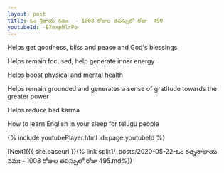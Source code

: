 ```yaml
---
layout: post
title: ఓం శ్రీదాయ నమః  - 1008 రోజుల తపస్సులో రోజు  490
youtubeId: -B7mxpMlrPo
---
```

 
 
Helps get goodness, bliss and peace and God's blessings
 
Helps remain focused, help generate inner energy 
 
Helps boost physical and mental health 
 
Helps remain grounded and generates a sense of gratitude towards the greater power 
 
Helps reduce bad karma
 
How to learn English in your sleep for telugu people
 
 
 
 


{% include youtubePlayer.html id=page.youtubeId %}
 
[Next]({{ site.baseurl }}{% link split1/_posts/2020-05-22-ఓం రత్ననాభాయ నమః  - 1008 రోజుల తపస్సులో రోజు  495.md%})
 
